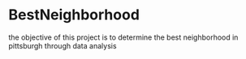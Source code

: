 # BestNeighborhood
the objective of this project is to determine the best neighborhood in pittsburgh through data analysis
